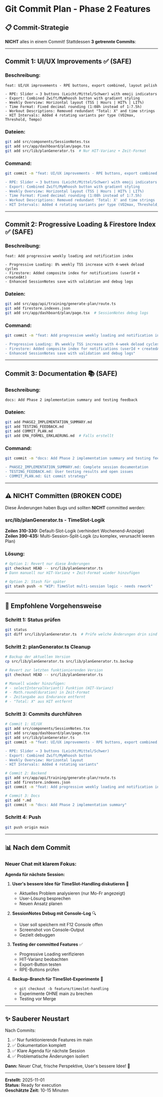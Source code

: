 # Git Commit Plan - Phase 2 Features

## 📋 Commit-Strategie

**NICHT** alles in einem Commit! Stattdessen **3 getrennte Commits**:

---

## Commit 1: UI/UX Improvements ✅ (SAFE)

### Beschreibung:
```
feat: UI/UX improvements - RPE buttons, export combined, layout polish

- RPE: Slider → 3 buttons (Leicht/Mittel/Schwer) with emoji indicators
- Export: Combined Zwift/MyWhoosh button with gradient styling
- Weekly Overview: Horizontal layout (TSS | Hours | HIT% | LIT%)
- Time Format: Fixed decimal rounding (1:08h instead of 1:7.5h)
- Workout Descriptions: Removed redundant "Total: X" and time strings
- HIT Intervals: Added 4 rotating variants per type (VO2max, Threshold, Tempo)
```

### Dateien:
```bash
git add src/components/SessionNotes.tsx
git add src/app/dashboard/plan/page.tsx
git add src/lib/planGenerator.ts  # Nur HIT-Varianz + Zeit-Format
```

### Command:
```bash
git commit -m "feat: UI/UX improvements - RPE buttons, export combined, layout polish

- RPE: Slider → 3 buttons (Leicht/Mittel/Schwer) with emoji indicators
- Export: Combined Zwift/MyWhoosh button with gradient styling
- Weekly Overview: Horizontal layout (TSS | Hours | HIT% | LIT%)
- Time Format: Fixed decimal rounding (1:08h instead of 1:7.5h)
- Workout Descriptions: Removed redundant 'Total: X' and time strings
- HIT Intervals: Added 4 rotating variants per type (VO2max, Threshold, Tempo)"
```

---

## Commit 2: Progressive Loading & Firestore Index ✅ (SAFE)

### Beschreibung:
```
feat: Add progressive weekly loading and notification index

- Progressive Loading: 8% weekly TSS increase with 4-week deload cycles
- Firestore: Added composite index for notifications (userId + createdAt)
- Enhanced SessionNotes save with validation and debug logs
```

### Dateien:
```bash
git add src/app/api/training/generate-plan/route.ts
git add firestore.indexes.json
git add src/app/dashboard/plan/page.tsx  # SessionNotes debug logs
```

### Command:
```bash
git commit -m "feat: Add progressive weekly loading and notification index

- Progressive Loading: 8% weekly TSS increase with 4-week deload cycles
- Firestore: Added composite index for notifications (userId + createdAt)
- Enhanced SessionNotes save with validation and debug logs"
```

---

## Commit 3: Documentation 📚 (SAFE)

### Beschreibung:
```
docs: Add Phase 2 implementation summary and testing feedback
```

### Dateien:
```bash
git add PHASE2_IMPLEMENTATION_SUMMARY.md
git add TESTING_FEEDBACK.md
git add COMMIT_PLAN.md
git add EMA_FORMEL_ERKLAERUNG.md  # Falls erstellt
```

### Command:
```bash
git commit -m "docs: Add Phase 2 implementation summary and testing feedback

- PHASE2_IMPLEMENTATION_SUMMARY.md: Complete session documentation
- TESTING_FEEDBACK.md: User testing results and open issues
- COMMIT_PLAN.md: Git commit strategy"
```

---

## ⚠️ NICHT Committen (BROKEN CODE)

Diese Änderungen haben Bugs und sollten **NICHT** committed werden:

### src/lib/planGenerator.ts - TimeSlot-Logik
**Zeilen 310-330:** Default-Slot-Logik (verhindert Wochenend-Anzeige)
**Zeilen 390-435:** Multi-Session-Split-Logik (zu komplex, verursacht leeren Plan)

### Lösung:
```bash
# Option 1: Revert nur diese Änderungen
git checkout HEAD -- src/lib/planGenerator.ts
# Dann manuell nur HIT-Varianz + Zeit-Format wieder hinzufügen

# Option 2: Stash für später
git stash push -m "WIP: TimeSlot multi-session logic - needs rework"
```

---

## 🔄 Empfohlene Vorgehensweise

### Schritt 1: Status prüfen
```bash
git status
git diff src/lib/planGenerator.ts  # Prüfe welche Änderungen drin sind
```

### Schritt 2: planGenerator.ts Cleanup
```bash
# Backup der aktuellen Version
cp src/lib/planGenerator.ts src/lib/planGenerator.ts.backup

# Revert zur letzten funktionierenden Version
git checkout HEAD -- src/lib/planGenerator.ts

# Manuell wieder hinzufügen:
# - selectIntervalVariant() Funktion (HIT-Varianz)
# - Math.round(duration) in Zeit-Format
# - Zeitangabe aus Endurance entfernt
# - "Total: X" aus HIT entfernt
```

### Schritt 3: Commits durchführen
```bash
# Commit 1: UI/UX
git add src/components/SessionNotes.tsx
git add src/app/dashboard/plan/page.tsx
git add src/lib/planGenerator.ts
git commit -m "feat: UI/UX improvements - RPE buttons, export combined, layout polish

- RPE: Slider → 3 buttons (Leicht/Mittel/Schwer)
- Export: Combined Zwift/MyWhoosh button
- Weekly Overview: Horizontal layout
- HIT Intervals: Added 4 rotating variants"

# Commit 2: Backend
git add src/app/api/training/generate-plan/route.ts
git add firestore.indexes.json
git commit -m "feat: Add progressive weekly loading and notification index"

# Commit 3: Docs
git add *.md
git commit -m "docs: Add Phase 2 implementation summary"
```

### Schritt 4: Push
```bash
git push origin main
```

---

## 📊 Nach dem Commit

### Neuer Chat mit klarem Fokus:

**Agenda für nächste Session:**

1. **User's bessere Idee für TimeSlot-Handling diskutieren** 🎯
   - Aktuelles Problem analysieren (nur Mo-Fr angezeigt)
   - User-Lösung besprechen
   - Neuen Ansatz planen

2. **SessionNotes Debug mit Console-Log** 🔍
   - User soll speichern mit F12 Console offen
   - Screenshot von Console-Output
   - Gezielt debuggen

3. **Testing der committed Features** ✅
   - Progressive Loading verifizieren
   - HIT-Varianz beobachten
   - Export-Button testen
   - RPE-Buttons prüfen

4. **Backup-Branch für TimeSlot-Experimente** 🔬
   - `git checkout -b feature/timeslot-handling`
   - Experimente OHNE main zu brechen
   - Testing vor Merge

---

## ✨ Sauberer Neustart

Nach Commits:
1. ✅ Nur funktionierende Features im main
2. ✅ Dokumentation komplett
3. ✅ Klare Agenda für nächste Session
4. ✅ Problematische Änderungen isoliert

**Dann:** Neuer Chat, frische Perspektive, User's bessere Idee! 🚀

---

**Erstellt:** 2025-11-01  
**Status:** Ready for execution  
**Geschätzte Zeit:** 10-15 Minuten
